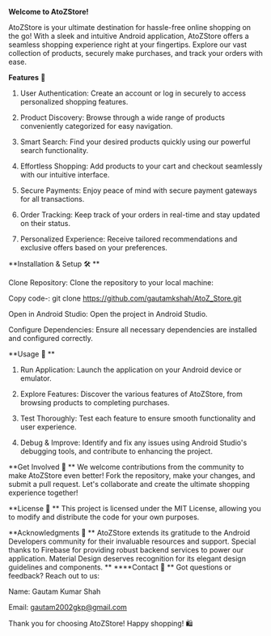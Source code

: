**Welcome to AtoZStore!**

AtoZStore is your ultimate destination for hassle-free online shopping on the go! With a sleek and intuitive Android application, AtoZStore offers a seamless shopping experience right at your fingertips. Explore our vast collection of products, securely make purchases, and track your orders with ease.


**Features** 🚀

1) User Authentication: Create an account or log in securely to access personalized shopping features.


2) Product Discovery: Browse through a wide range of products conveniently categorized for easy navigation.


3) Smart Search: Find your desired products quickly using our powerful search functionality.


4) Effortless Shopping: Add products to your cart and checkout seamlessly with our intuitive interface.


5) Secure Payments: Enjoy peace of mind with secure payment gateways for all transactions.


6) Order Tracking: Keep track of your orders in real-time and stay updated on their status.


7) Personalized Experience: Receive tailored recommendations and exclusive offers based on your preferences.


**Installation & Setup 🛠️
**

  Clone Repository: Clone the repository to your local machine:

  Copy code-:   git clone https://github.com/gautamkshah/AtoZ_Store.git

  Open in Android Studio: Open the project in Android Studio.

  Configure Dependencies: Ensure all necessary dependencies are installed and configured correctly.

**Usage 📱
** 
  1) Run Application: Launch the application on your Android device or emulator.

  2) Explore Features: Discover the various features of AtoZStore, from browsing products to completing purchases.

  3) Test Thoroughly: Test each feature to ensure smooth functionality and user experience.

  4) Debug & Improve: Identify and fix any issues using Android Studio's debugging tools, and contribute to enhancing the project.


**Get Involved 🤝
**
  We welcome contributions from the community to make AtoZStore even better! Fork the repository, make your changes, and submit a pull request. Let's collaborate and create the ultimate shopping experience together!

**License 📜
**
  This project is licensed under the MIT License, allowing you to modify and distribute the code for your own purposes.

**Acknowledgments 🙏
**
  AtoZStore extends its gratitude to the Android Developers community for their invaluable resources and support.
  Special thanks to Firebase for providing robust backend services to power our application.
  Material Design deserves recognition for its elegant design guidelines and components.
**
****Contact 📧
**
  Got questions or feedback? Reach out to us:


  Name: Gautam Kumar Shah

  Email: gautam2002gkp@gmail.com

Thank you for choosing AtoZStore! Happy shopping! 🛍️
